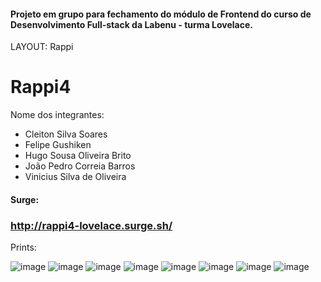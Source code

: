 #### Projeto em grupo para fechamento do módulo de Frontend do curso de Desenvolvimento Full-stack da Labenu - turma Lovelace.

LAYOUT: Rappi

# Rappi4

Nome dos integrantes: 
- Cleiton Silva Soares
- Felipe Gushiken
- Hugo Sousa Oliveira Brito
- João Pedro Correia Barros
- Vinicius Silva de Oliveira

#### Surge: 

### http://rappi4-lovelace.surge.sh/

Prints:

![image](https://user-images.githubusercontent.com/73656973/133023494-cbaf260a-e818-4ac8-b357-b37a7e78ae8a.png)
![image](https://user-images.githubusercontent.com/73656973/133023525-2fa9e0d5-d60d-4627-a383-20ac030d6dee.png)
![image](https://user-images.githubusercontent.com/73656973/133023554-8e0077f0-53bc-4169-ba2a-e25a81218b79.png)
![image](https://user-images.githubusercontent.com/73656973/133023589-b7526f9b-88de-4ff8-86f7-72bd11729158.png)
![image](https://user-images.githubusercontent.com/73656973/133023632-791c4d0c-de40-49d5-8b76-9fb0d728e4f7.png)
![image](https://user-images.githubusercontent.com/73656973/133023649-7def075f-23de-4f0d-98c5-b7c2caf0eef3.png)
![image](https://user-images.githubusercontent.com/73656973/133023665-b8a9f342-60a2-4e21-96ca-c5424c01ae6b.png)
![image](https://user-images.githubusercontent.com/73656973/133023682-eaa2c99a-e414-4e36-99e3-9b7f65ca93e8.png)


